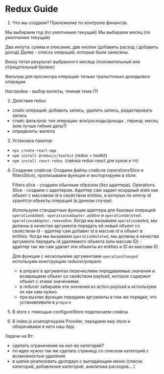 # Redux Guide

1. Что мы создаем? Приложение по контролю финансов.

Мы выбираем год (по умолчанию текущий)
Мы выбираем месяц (по умолчанию текущий)

Два инпута: сумма и описание, две кнопки (добавить расход / добавить доход)
Далее - список операций, которые были занесены.

Внизу тотал результат выбранного месяца (положительный или отрицательный баланс)

Фильтры для просмотра операций: только траты/только доходы/все операции

Настройки - выбор валюты, темная тема (?)

2. Действия redux:

- слайс операций: добавить запись, удалить запись, редактировать запись
- слайс фильтров: тип операции: все/расходы/доходы , период: месяц (или лучше гибкие даты?)
- определить: валюта

3. Установка пакетов:

- `npx create-react-app`
- `npm install @reduxjs/toolkit` (redux + toolkit)
- `npm install react-redux `(связка redux-react для хуков и тп)

4. Создание слайсов:
   Создаем файлы слайсов (operationsSlice и filtersSlice), прописываем функции и экспортируем в store.

   Filters slice - создаем обычным образом (без адаптера).
   Operations Slice - создаем с адаптером. Адаптер сам задает исхрдный state как объект с массивом id и свойством entities, в которых по ключу id хранятся объекты операций (в данном случае).

   Используем стандартные функции адаптера для базовых операций: `operationAdded: operationsAdapter.addOne` и `operationDeleted: operationsAdapter.removeOne`.
   Когда мы вызываем `operationAdded`, мы должны в качестве аргумента передать ей новый объект со свойством id - адаптер сам добавит id в массив id и объект в entities.
   Когда мы вызываем `operationDeleted`, мы должны в качестве аргумента передать id удаляемого объекта (или массив ID) - адаптер так же сам удалит эти объекты из entities и ID из массива ID.

   Для функции с несколькими аргументами `operationChanged` используем конструкцию reducer/prepare:

   - в prepare в аргументах перечисляем передаваемые значения и возвращаем объект со свойством payload, которое содержит объект с этими значениями.
   - в reducer забираем эти значения из action.payload и используем их как нам нужно
   - при вызове функции передаем аргументы в том же порядке, что устанавливали в `prepare`

5. В store с помощью configureStore подключаем слайсы

6. В index.js исмпортиурем Provider, передаем ему store и оборачиваем в него наш App.

Задачи на Вт:

<!-- - определиться где будут храниться категории (храним в локал сторейдж, через диспатч обновляем стейт из стореджа ) -->

<!-- - реализовать добавление новых категорий (сохраняем в локал сторейдж и вызываем диспатч => апдейт стора (из локала) в одной функции) -->

<!-- - сделать валидацию при добавлении категории (мин и макс кол-во символов в названии, стоит ли запрещать одинаковый цвет?) -->

- сделать ограничение на кол-во категорий?
- по идее нужно так же сделать страницу со списком категорий с возможностью удаления
- в шапке реализовать дропдаун с выпадающим меню (список категорий, добавление категорий, аналитика расходов....)
